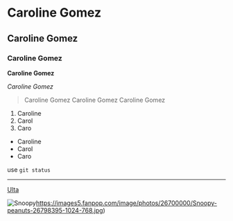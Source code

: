 # Caroline Gomez
## Caroline Gomez
### Caroline Gomez

**Caroline Gomez**

*Caroline Gomez*

>Caroline Gomez
>Caroline Gomez
>Caroline Gomez

1. Caroline
2. Carol
3. Caro

- Caroline
- Carol
- Caro

use `git status`

---

[Ulta](https://www.ulta.com/)

![Snoopy](https://images5.fanpop.com/image/photos/26700000/Snoopy-peanuts-26798395-1024-768.jpg)https://images5.fanpop.com/image/photos/26700000/Snoopy-peanuts-26798395-1024-768.jpg)
